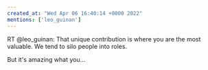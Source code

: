 ```yaml
---
created_at: "Wed Apr 06 16:40:14 +0000 2022"
mentions: ['leo_guinan']
---
```


RT @leo_guinan: That unique contribution is where you are the most valuable. We tend to silo people into roles.

But it's amazing what you…